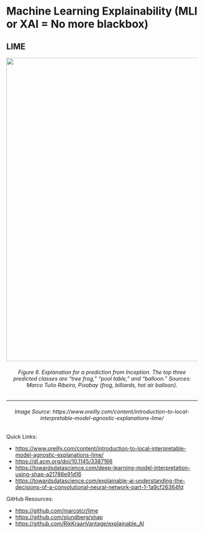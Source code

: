 # Machine Learning Explainability (MLI or XAI = No more blackbox) #

## LIME ##

<div align="center">
  <img src="https://www.oreilly.com/content/wp-content/uploads/sites/2/2019/06/Figure-6-c8db425eefec7cff5a3cf035a40d8841.jpg" width="800" />
  <h6>Figure 6. Explanation for a prediction from Inception. The top three predicted classes are “tree frog,” “pool table,” and “balloon.” Sources: Marco Tulio Ribeiro, Pixabay (frog, billiards, hot air balloon).</h6>
  <hr/>
  <h6>Image Source: https://www.oreilly.com/content/introduction-to-local-interpretable-model-agnostic-explanations-lime/</h6>
</div> 

Quick Links:
- https://www.oreilly.com/content/introduction-to-local-interpretable-model-agnostic-explanations-lime/
- https://dl.acm.org/doi/10.1145/3387166
- https://towardsdatascience.com/deep-learning-model-interpretation-using-shap-a21786e91d16
- https://towardsdatascience.com/explainable-ai-understanding-the-decisions-of-a-convolutional-neural-network-part-1-1a9cf26364fd

GitHub Resources:
- https://github.com/marcotcr/lime
- https://github.com/slundberg/shap
- https://github.com/RikKraanVantage/explainable_AI
